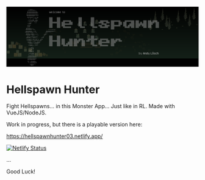 ![title](hsh-title-12-07-22.png)
# Hellspawn Hunter

Fight Hellspawns... in this Monster App... Just like in RL.
Made with VueJS/NodeJS.

Work in progress, but there is a playable version here:

https://hellspawnhunter03.netlify.app/

[![Netlify Status](https://api.netlify.com/api/v1/badges/f84674bf-4506-4b72-a60b-0a16c2a0e63a/deploy-status)](https://app.netlify.com/sites/hsh-raindrop/deploys)

...

Good Luck!
